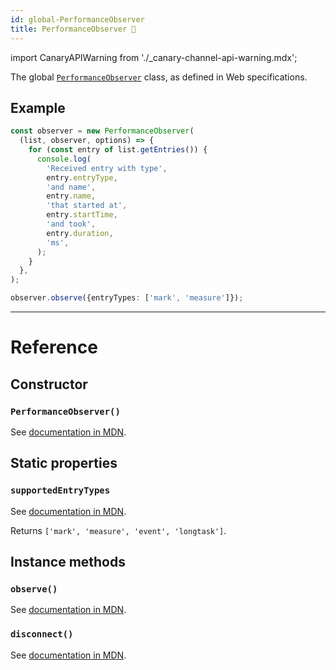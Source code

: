 ```yaml
---
id: global-PerformanceObserver
title: PerformanceObserver 🧪
---
```


import CanaryAPIWarning from './\_canary-channel-api-warning.mdx';

<CanaryAPIWarning />

The global [`PerformanceObserver`](https://developer.mozilla.org/en-US/docs/Web/API/PerformanceObserver) class, as defined in Web specifications.

## Example

```ts
const observer = new PerformanceObserver(
  (list, observer, options) => {
    for (const entry of list.getEntries()) {
      console.log(
        'Received entry with type',
        entry.entryType,
        'and name',
        entry.name,
        'that started at',
        entry.startTime,
        'and took',
        entry.duration,
        'ms',
      );
    }
  },
);

observer.observe({entryTypes: ['mark', 'measure']});
```

---

# Reference

## Constructor

### `PerformanceObserver()`

See [documentation in MDN](https://developer.mozilla.org/en-US/docs/Web/API/PerformanceObserver/PerformanceObserver).

## Static properties

### `supportedEntryTypes`

See [documentation in MDN](https://developer.mozilla.org/en-US/docs/Web/API/PerformanceObserver/supportedEntryTypes).

Returns `['mark', 'measure', 'event', 'longtask']`.

## Instance methods

### `observe()`

See [documentation in MDN](https://developer.mozilla.org/en-US/docs/Web/API/PerformanceObserver/observe).

### `disconnect()`

See [documentation in MDN](https://developer.mozilla.org/en-US/docs/Web/API/PerformanceObserver/disconnect).
